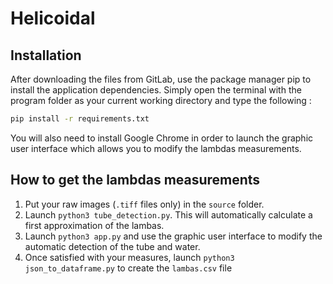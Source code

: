 # Helicoidal

## Installation

After downloading the files from GitLab, use the package manager pip to install the application dependencies. Simply open the terminal with the program folder as your current working directory and type the following :
```bash
pip install -r requirements.txt
```
You will also need to install Google Chrome in order to launch the graphic user interface which allows you to modify the lambdas measurements. 

## How to get the lambdas measurements

1) Put your raw images (`.tiff` files only) in the `source` folder.
2) Launch `python3 tube_detection.py`. This will automatically calculate a first approximation of the lambas.
3) Launch `python3 app.py` and use the graphic user interface to modify the automatic detection of the tube and water. 
4) Once satisfied with your measures, launch `python3 json_to_dataframe.py` to create the `lambas.csv` file
